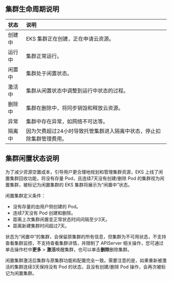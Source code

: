 
## 集群生命周期说明

| 状态   | 说明                                     |
| :----- | :--------------------------------------- |
| 创建中 | EKS 集群正在创建，正在申请云资源。        |
| 运行中 | 集群正常运行。                           |
| 闲置中 | 集群处于闲置状态。                       |
| 激活中 | 集群从闲置状态中调整到运行中状态的过程。 |
| 删除中 | 集群在删除中，将同步销毁和释放云资源。   |
| 异常   | 集群中存在异常，如网络不可达等。         |
| 隔离中  | 因为欠费超过24小时导致托管集群进入隔离中状态，停止扣除集群管理费用。  |

## 集群闲置状态说明

为了减少资源空置成本，引导用户更合理地规划和管理集群资源，EKS 上线了闲置集群回收功能，将没有存量 Pod，且连续7天没有创建/删除 Pod 的集群视为闲置集群，被标记为闲置集群的 EKS 集群将展示为“闲置中”状态。

闲置集群定义条件：

- 没有存量的由用户侧创建的 Pod。
- 连续7天没有 Pod 创建和删除。
- 距离上次集群闲置变正常状态时间间隔至少3天。
- 距离新建集群时间超过7天。

状态为“闲置中”的集群，会保留原集群的所有信息，但集群为不可用状态，不支持查看集群监控，不支持查看集群详情，并限制了 APIServer 相关操作，您可通过单击操作栏中**更多** > **激活**唤醒集群，也可以单击**删除**删除集群。

闲置集群激活后集群与原集群功能和配置完全一致。需要注意的是，如果重新被激活的集群连续3天保持没有 Pod 的状态，且没有创建/删除 Pod 操作，会再次被标记为闲置集群。
